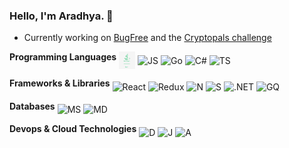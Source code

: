 ### Hello, I'm Aradhya. :wave:
- Currently working on [BugFree](http://github.com/aradhyamehta/BugFree) and the [Cryptopals challenge](https://cryptopals.com/)

**Programming Languages**
<img align="middle" alt="Java" width="26px" title="Java" src="assets/java.png" />
<img align="middle" alt="JS" width="26px" title="JavaScript" src="https://cdn.jsdelivr.net/npm/simple-icons@v3/icons/javascript.svg" />
<img align="middle" alt="Go" width="26px" title="Golang" src="https://cdn.jsdelivr.net/npm/simple-icons@v3/icons/go.svg" />
<img align="middle" alt="C#" width="26px" title="C#" src="https://cdn.jsdelivr.net/npm/simple-icons@v3/icons/csharp.svg" />
<img align="middle" alt="TS" width="26px" title="TypeScript" src="https://cdn.jsdelivr.net/npm/simple-icons@v3/icons/typescript.svg" />
<br />

**Frameworks & Libraries**
<img align="middle" alt="React" width="26px" title="React" src="https://cdn.jsdelivr.net/npm/simple-icons@v3/icons/react.svg" />
<img align="middle" alt="Redux" width="26px" title="Redux" src="https://cdn.jsdelivr.net/npm/simple-icons@v3/icons/redux.svg" />
<img align="middle" alt="N" width="26px" title="NodeJS" src="https://cdn.jsdelivr.net/npm/simple-icons@v3/icons/node-dot-js.svg" />
<img align="middle" alt="S" width="26px" title="Spring" src="https://cdn.jsdelivr.net/npm/simple-icons@v3/icons/spring.svg" />
<img align="middle" alt=".NET" width="26px" title=".NET" src="https://cdn.jsdelivr.net/npm/simple-icons@v3/icons/dot-net.svg" />
<img align="middle" alt="GQ" width="26px" title="GraphQL" src="https://cdn.jsdelivr.net/npm/simple-icons@v3/icons/apollographql.svg" />
<br />

**Databases**
<img align="middle" alt="MS" width="26px" title="MySQL" src="https://cdn.jsdelivr.net/npm/simple-icons@v3/icons/mysql.svg" />
<img align="middle" alt="MD" width="26px" title="MongoDB" src="https://cdn.jsdelivr.net/npm/simple-icons@v3/icons/mongodb.svg" />
<br />

**Devops & Cloud Technologies**
<img align="middle" alt="D" width="26px" title="Docker" src="https://cdn.jsdelivr.net/npm/simple-icons@v3/icons/docker.svg" />
<img align="middle" alt="J" width="26px" title="Jenkins" src="https://cdn.jsdelivr.net/npm/simple-icons@v3/icons/jenkins.svg" />
<img align="middle" alt="A" width="26px" title="AWS" src="https://cdn.jsdelivr.net/npm/simple-icons@v3/icons/amazonaws.svg" />